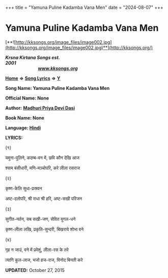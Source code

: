 +++
title = "Yamuna Puline Kadamba Vana Men"
date = "2024-08-07"
+++

# Yamuna Puline Kadamba Vana Men
[**![http://kksongs.org/image_files/image002.jpg](http://kksongs.org/image_files/image002.jpg)**](http://kksongs.org/)

**_Krsna Kirtana Songs est. 2001_**                                                                                                                                                 **_www.kksongs.org_**

[**Home**](http://kksongs.org/) **⇒** [**Song Lyrics**](http://kksongs.org/lyrics.html) **⇒** [**Y**](http://kksongs.org/songs/song_y.html)

**Song Name: Yamuna Puline Kadamba Vana Men**

**Official Name: None**

**Author:** [**Madhuri Priya Devi Dasi**](http://kksongs.org/authors/list/madhuripriya.html)

**Book Name: None**

**Language: [Hindi](http://kksongs.org/language/list/hindi.html)**

**LYRICS:**

(१)

यमुना\-पुलिने, कदम्ब\-वन में, छवि कौन देखि आज

श्याम बंसीधारी, मणि\-मञ्चोपरि, करे लीला रसराज

(२)

कृष्ण\-केलि सुधा\-प्रस्रवन

अष्ट\-दलोपरि, श्री राधा श्री हरि, अष्ट\-सखी परिजन

(३)

सुगीत\-नर्तन, सब सखी\-जण, सेवित युगल\-धने

कृष्ण\-लीला लखि, प्रकृति\-सुन्दरी, बिखराये शोभा वने

(४)

गृह न जाउं, वने में प्रवेशुं, लीला\-रस के तरे

त्यागि कुल\-लाज, भजो व्रज\-राज, विनोद बिनती करे

**UPDATED:** October 27, 2015